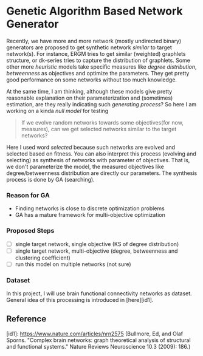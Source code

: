 
# Genetic Algorithm Based Network Generator
Recently, we have more and more network (mostly undirected binary) generators are proposed to get synthetic network *similar* to target network(s). For instance, ERGM tries to get similar (weighted) graphlets structure, or dk-series tries to capture the distribution of graphlets. Some other more *heuristic* models take specific measures like *degree distribution*, *betweenness* as objectives and optimize the parameters. They get pretty good performance on some networks without too much knowledge. 

At the same time, I am thinking, although these models give pretty reasonable explanation on their parameterization and (sometimes) estimation, are they really indicating such *generating process*? So here I am working on a kinda *null model* for testing

> If we evolve random networks towards some objectives(for now, measures), can we get selected networks similar to the target networks?

Here I used word *selected* because such networks are evolved and selected based on fitness. You can also interpret this process (evolving and selecting) as synthesis of networks with parameter of objectives. That is, we don't parameterize the model, the measured objectives like degree/betweenness distribution are directly our parameters. The synthesis process is done by GA (searching).

### Reason for GA
- Finding networks is close to discrete optimization problems
- GA has a mature framework for multi-objective optimization

### Proposed Steps
- [ ] single target network, single objective (KS of degree distribution)
- [ ] single target network, multi-objective (degree, betweenness and clustering coefficient)
- [ ] run this model on multiple networks (not sure)

### Dataset
In this project, I will use brain functional connectivity networks as dataset. General idea of this processing is introduced in [here][id1].

## Reference
[id1]: https://www.nature.com/articles/nrn2575 (Bullmore, Ed, and Olaf Sporns. "Complex brain networks: graph theoretical analysis of structural and functional systems." Nature Reviews Neuroscience 10.3 (2009): 186.)


```python

```
